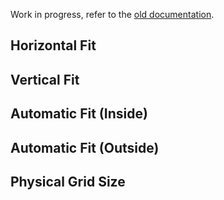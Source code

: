 Work in progress, refer to the [old documentation](https://github.com/MaterialFoundry/LockView/wiki/Settings#scene-settings).

## Horizontal Fit

## Vertical Fit

## Automatic Fit (Inside)

## Automatic Fit (Outside)

## Physical Grid Size